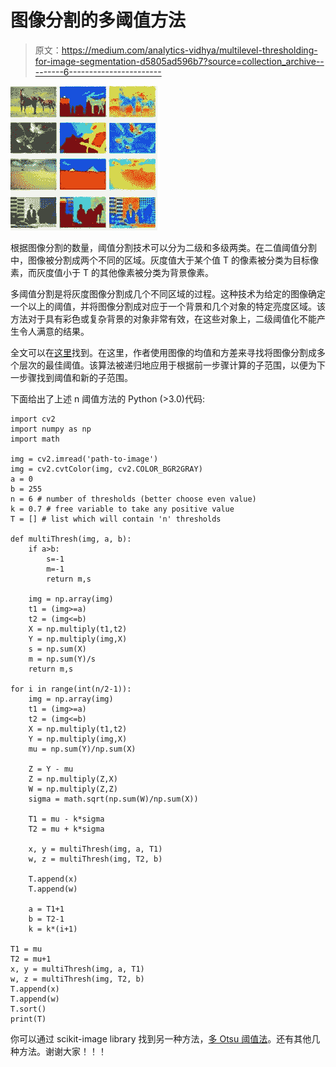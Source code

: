 # 图像分割的多阈值方法

> 原文：<https://medium.com/analytics-vidhya/multilevel-thresholding-for-image-segmentation-d5805ad596b7?source=collection_archive---------6----------------------->

![](img/d0669a44de39476abe9ae89e9db66c5b.png)

根据图像分割的数量，阈值分割技术可以分为二级和多级两类。在二值阈值分割中，图像被分割成两个不同的区域。灰度值大于某个值 T 的像素被分类为目标像素，而灰度值小于 T 的其他像素被分类为背景像素。

多阈值分割是将灰度图像分割成几个不同区域的过程。这种技术为给定的图像确定一个以上的阈值，并将图像分割成对应于一个背景和几个对象的特定亮度区域。该方法对于具有彩色或复杂背景的对象非常有效，在这些对象上，二级阈值化不能产生令人满意的结果。

全文可以在[这里](https://people.ece.cornell.edu/acharya/papers/mlt_thr_img.pdf)找到。在这里，作者使用图像的均值和方差来寻找将图像分割成多个层次的最佳阈值。该算法被递归地应用于根据前一步骤计算的子范围，以便为下一步骤找到阈值和新的子范围。

下面给出了上述 n 阈值方法的 Python (>3.0)代码:

```
import cv2
import numpy as np
import math

img = cv2.imread('path-to-image')
img = cv2.cvtColor(img, cv2.COLOR_BGR2GRAY)
a = 0
b = 255
n = 6 # number of thresholds (better choose even value)
k = 0.7 # free variable to take any positive value
T = [] # list which will contain 'n' thresholds

def multiThresh(img, a, b):
    if a>b:
        s=-1
        m=-1
        return m,s

    img = np.array(img)
    t1 = (img>=a)
    t2 = (img<=b)
    X = np.multiply(t1,t2)
    Y = np.multiply(img,X)
    s = np.sum(X)
    m = np.sum(Y)/s
    return m,s

for i in range(int(n/2-1)):
    img = np.array(img)
    t1 = (img>=a)
    t2 = (img<=b)
    X = np.multiply(t1,t2)
    Y = np.multiply(img,X)
    mu = np.sum(Y)/np.sum(X)

    Z = Y - mu
    Z = np.multiply(Z,X)
    W = np.multiply(Z,Z)
    sigma = math.sqrt(np.sum(W)/np.sum(X))

    T1 = mu - k*sigma
    T2 = mu + k*sigma

    x, y = multiThresh(img, a, T1)
    w, z = multiThresh(img, T2, b)

    T.append(x)
    T.append(w)

    a = T1+1
    b = T2-1
    k = k*(i+1)

T1 = mu
T2 = mu+1
x, y = multiThresh(img, a, T1)
w, z = multiThresh(img, T2, b)    
T.append(x)
T.append(w)
T.sort()
print(T)
```

你可以通过 scikit-image library 找到另一种方法，[多 Otsu 阈值法](https://scikit-image.org/docs/dev/auto_examples/segmentation/plot_multiotsu.html)。还有其他几种方法。谢谢大家！！！